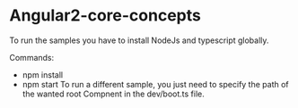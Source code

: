 # Angular2-core-concepts

To run the samples you have to install NodeJs and typescript globally.

Commands:
-	npm install
-	npm start
To run a different sample, you just need to specify the path of the wanted root Compnent in the dev/boot.ts file.
